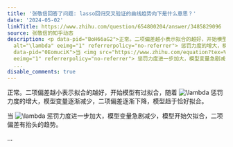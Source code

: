 ```yaml
---
title: '张敬信回答了问题: lasso回归交叉验证的曲线趋势向下是什么意思？'
date: '2024-05-02'
linkTitle: https://www.zhihu.com/question/654800204/answer/3485829096
source: 张敬信的知乎动态
description: <p data-pid="BoH66aG2">正常。二项偏差越小表示拟合的越好，开始模型有过拟合，随着 <img src="https://www.zhihu.com/equation?tex=%5Clambda"
  alt="\lambda" eeimg="1" referrerpolicy="no-referrer"> 惩罚力度的增大，模型变量逐渐减少，二项偏差逐渐下降，模型趋于恰好拟合。</p><p
  data-pid="0EomuciK">当 <img src="https://www.zhihu.com/equation?tex=%5Clambda" alt="\lambda"
  eeimg="1" referrerpolicy="no-referrer"> 惩罚力度进一步加大，模型变量急剧减少，模型开始欠拟合，二项偏差有抬头的趋势。</p>
  ...
disable_comments: true
---
```

<p data-pid="BoH66aG2">正常。二项偏差越小表示拟合的越好，开始模型有过拟合，随着 <img src="https://www.zhihu.com/equation?tex=%5Clambda" alt="\lambda" eeimg="1" referrerpolicy="no-referrer"> 惩罚力度的增大，模型变量逐渐减少，二项偏差逐渐下降，模型趋于恰好拟合。</p><p data-pid="0EomuciK">当 <img src="https://www.zhihu.com/equation?tex=%5Clambda" alt="\lambda" eeimg="1" referrerpolicy="no-referrer"> 惩罚力度进一步加大，模型变量急剧减少，模型开始欠拟合，二项偏差有抬头的趋势。</p> ...